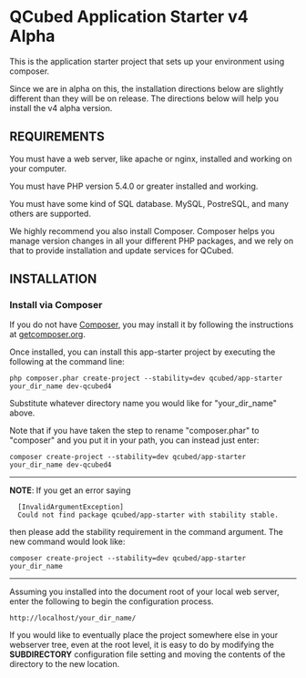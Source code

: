 # QCubed Application Starter v4 Alpha
This is the application starter project that sets up your environment using composer. 

Since we are in alpha on this, the installation directions below are slightly different
than they will be on release. The directions below will help you install the v4 alpha
version.

REQUIREMENTS
------------

You must have a web server, like apache or nginx, installed and working on your computer.

You must have PHP version 5.4.0 or greater installed and working.

You must have some kind of SQL database. MySQL, PostreSQL, and many others are supported.

We highly recommend you also install Composer. Composer helps you manage version changes in all your different
PHP packages, and we rely on that to provide installation and update services for QCubed.


INSTALLATION
------------

### Install via Composer

If you do not have [Composer](http://getcomposer.org/), you may install it by following the instructions
at [getcomposer.org](http://getcomposer.org/doc/00-intro.md#installation-nix).

Once installed, you can install this app-starter project by executing the following at the command line:

~~~
php composer.phar create-project --stability=dev qcubed/app-starter your_dir_name dev-qcubed4
~~~

Substitute whatever directory name you would like for "your_dir_name" above. 

Note that if you have taken the step to rename "composer.phar" to "composer" and you put it in your path, you can instead
just enter:

~~~
composer create-project --stability=dev qcubed/app-starter your_dir_name dev-qcubed4
~~~

------------
**NOTE**: If you get an error saying 
~~~
  [InvalidArgumentException]                                        
  Could not find package qcubed/app-starter with stability stable.
~~~
then please add the stability requirement in the command argument. The new command would look like: 

~~~
composer create-project --stability=dev qcubed/app-starter your_dir_name
~~~
------------

Assuming you installed into the document root of your local web server, enter the following to begin the 
configuration process.

~~~
http://localhost/your_dir_name/
~~~

If you would like to eventually place the project somewhere else in your webserver tree, even at the root level, it is
easy to do by modifying the __SUBDIRECTORY__ configuration file setting and moving the contents of the directory to the
new location.
